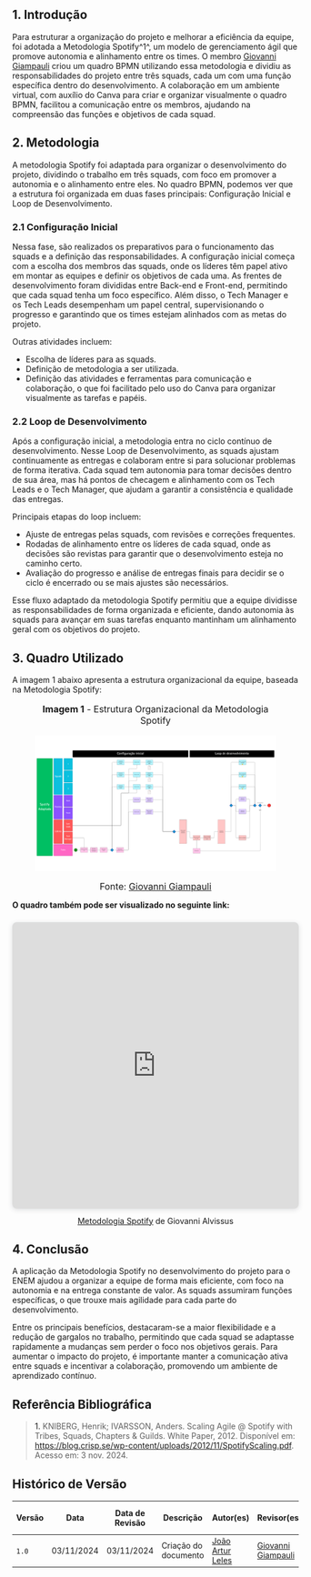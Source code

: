 ## <a>1. Introdução</a>

Para estruturar a organização do projeto e melhorar a eficiência da equipe, foi adotada a Metodologia Spotify<a>^1^</a>, um modelo de gerenciamento ágil que promove autonomia e alinhamento entre os times. O membro [Giovanni Giampauli](https://github.com/giovanniacg) criou um quadro BPMN utilizando essa metodologia e dividiu as responsabilidades do projeto entre três squads, cada um com uma função específica dentro do desenvolvimento. A colaboração em um ambiente virtual, com auxílio do Canva para criar e organizar visualmente o quadro BPMN, facilitou a comunicação entre os membros, ajudando na compreensão das funções e objetivos de cada squad.

## <a>2. Metodologia</a>

A metodologia Spotify foi adaptada para organizar o desenvolvimento do projeto, dividindo o trabalho em três squads, com foco em promover a autonomia e o alinhamento entre eles. No quadro BPMN, podemos ver que a estrutura foi organizada em duas fases principais: Configuração Inicial e Loop de Desenvolvimento.

### <a>2.1 Configuração Inicial</a>

Nessa fase, são realizados os preparativos para o funcionamento das squads e a definição das responsabilidades. A configuração inicial começa com a escolha dos membros das squads, onde os líderes têm papel ativo em montar as equipes e definir os objetivos de cada uma. As frentes de desenvolvimento foram divididas entre Back-end e Front-end, permitindo que cada squad tenha um foco específico. Além disso, o Tech Manager e os Tech Leads desempenham um papel central, supervisionando o progresso e garantindo que os times estejam alinhados com as metas do projeto.

Outras atividades incluem:

- Escolha de líderes para as squads.
- Definição de metodologia a ser utilizada.
- Definição das atividades e ferramentas para comunicação e colaboração, o que foi facilitado pelo uso do Canva para organizar visualmente as tarefas e papéis.

### <a>2.2 Loop de Desenvolvimento</a>

Após a configuração inicial, a metodologia entra no ciclo contínuo de desenvolvimento. Nesse Loop de Desenvolvimento, as squads ajustam continuamente as entregas e colaboram entre si para solucionar problemas de forma iterativa. Cada squad tem autonomia para tomar decisões dentro de sua área, mas há pontos de checagem e alinhamento com os Tech Leads e o Tech Manager, que ajudam a garantir a consistência e qualidade das entregas.

Principais etapas do loop incluem:

- Ajuste de entregas pelas squads, com revisões e correções frequentes.
- Rodadas de alinhamento entre os líderes de cada squad, onde as decisões são revistas para garantir que o desenvolvimento esteja no caminho certo.
- Avaliação do progresso e análise de entregas finais para decidir se o ciclo é encerrado ou se mais ajustes são necessários.

Esse fluxo adaptado da metodologia Spotify permitiu que a equipe dividisse as responsabilidades de forma organizada e eficiente, dando autonomia às squads para avançar em suas tarefas enquanto mantinham um alinhamento geral com os objetivos do projeto.

## <a>3. Quadro Utilizado</a>

A imagem 1 abaixo apresenta a estrutura organizacional da equipe, baseada na Metodologia Spotify:

<center>

<figure markdown>
<font size="3"><p style="text-align: center"><b>Imagem 1</b> - Estrutura Organizacional da Metodologia Spotify</p></font>

![metodologia spotify](./assets/spotify.png) 

<font size="3"><p style="text-align: center">Fonte: [Giovanni Giampauli](https://github.com/giovanniacg)</p></font>

</figure>

</center>

**O quadro também pode ser visualizado no seguinte link:**

<center>

<div style="position: relative; width: 100%; height: 0; padding-top: 100.0000%;
 padding-bottom: 0; box-shadow: 0 2px 8px 0 rgba(63,69,81,0.16); margin-top: 1.6em; margin-bottom: 0.9em; overflow: hidden;
 border-radius: 8px; will-change: transform;">
  <iframe loading="lazy" style="position: absolute; width: 100%; height: 100%; top: 0; left: 0; border: none; padding: 0;margin: 0;"
    src="https://www.canva.com/design/DAGVdz212VY/yZwtX5MlTRG58o1FSnjKcw/view?embed" allowfullscreen="allowfullscreen" allow="fullscreen">
  </iframe>
</div>
<a href="https:&#x2F;&#x2F;www.canva.com&#x2F;design&#x2F;DAGVdz212VY&#x2F;yZwtX5MlTRG58o1FSnjKcw&#x2F;view?utm_content=DAGVdz212VY&amp;utm_campaign=designshare&amp;utm_medium=embeds&amp;utm_source=link" target="_blank" rel="noopener">Metodologia Spotify</a> de Giovanni Alvissus

</center>

## <a>4. Conclusão</a>

A aplicação da Metodologia Spotify no desenvolvimento do projeto para o ENEM ajudou a organizar a equipe de forma mais eficiente, com foco na autonomia e na entrega constante de valor. As squads assumiram funções específicas, o que trouxe mais agilidade para cada parte do desenvolvimento.

Entre os principais benefícios, destacaram-se a maior flexibilidade e a redução de gargalos no trabalho, permitindo que cada squad se adaptasse rapidamente a mudanças sem perder o foco nos objetivos gerais. Para aumentar o impacto do projeto, é importante manter a comunicação ativa entre squads e incentivar a colaboração, promovendo um ambiente de aprendizado contínuo.

## <a>Referência Bibliográfica</a>
> <a>1.</a> KNIBERG, Henrik; IVARSSON, Anders. Scaling Agile @ Spotify with Tribes, Squads, Chapters & Guilds. White Paper, 2012. Disponível em: https://blog.crisp.se/wp-content/uploads/2012/11/SpotifyScaling.pdf. Acesso em: 3 nov. 2024.

## <a>Histórico de Versão  </a>

| Versão | Data       | Data de Revisão | Descrição               | Autor(es)                         | Revisor(es) | Detalhes da revisão |
| ------ | ---------- | --------------- | ----------------------- | --------------------------------- | ----------- | ------------------- |
| `1.0`    | 03/11/2024 | 03/11/2024      | Criação do documento    | [João Artur Leles](https://github.com/joao-artl)           | [Giovanni Giampauli](https://github.com/giovanniacg) | Perfeito! |
